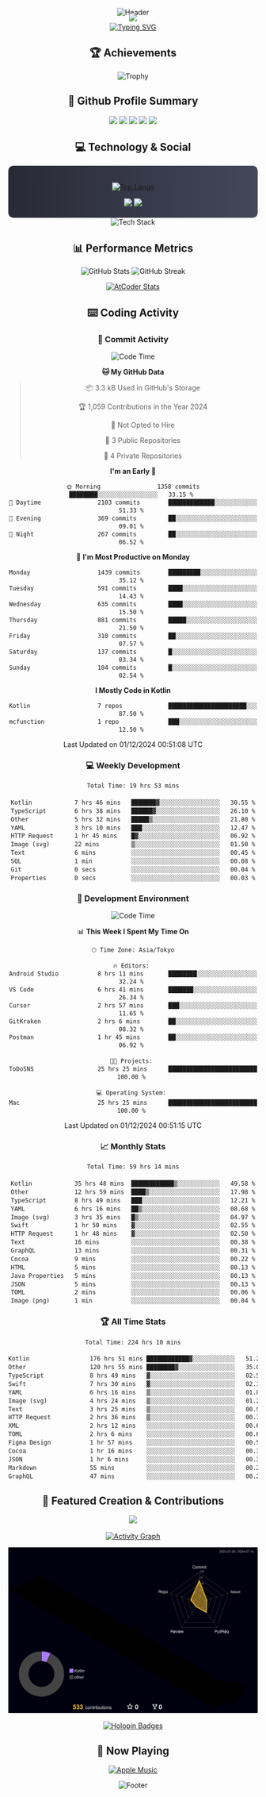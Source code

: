 <div align="center">
  
![Header](https://capsule-render.vercel.app/api?type=waving&color=gradient&customColorList=12&height=300&section=header&text=Welcome%20to%20Batapii's%20Universe&fontSize=50&animation=fadeIn&fontAlignY=40&desc=Android%20Developer%20|%20Kotlin%20LOVE%20)

<div style="margin-top: -20px;">
  <img src="https://readme-typing-svg.herokuapp.com/?lines=Crafting+Android+Experiences;Building+Tomorrow's+Apps+Today;Always+Learning,+Always+Growing&font=Fira%20Code&center=true&width=440&height=45&color=f75c7e&vCenter=true&size=22&pause=1000">
</div>

<a href="https://git.io/typing-svg">
  <img src="https://readme-typing-svg.demolab.com?font=Fira+Code&weight=600&size=28&duration=4000&pause=1000&center=true&vCenter=true&width=800&lines=Hey+there!+I'm+Batapii+%F0%9F%91%8B;Android+Developer+from+Japan+%F0%9F%87%AF%F0%9F%87%B5" alt="Typing SVG" />
</a>

## 🏆 Achievements

![Trophy](https://github-profile-trophy.vercel.app/?username=batapii&theme=onestar&no-frame=true&no-bg=true&column=8&rank=SSS,SS,S,AAA,AA,A,B,C&margin-w=10&margin-h=10)

## 🎯 Github Profile Summary

<div align="center">
  <img src="http://github-profile-summary-cards.vercel.app/api/cards/profile-details?username=batapii&theme=radical" />
  <img src="http://github-profile-summary-cards.vercel.app/api/cards/repos-per-language?username=batapii&theme=radical" />
  <img src="http://github-profile-summary-cards.vercel.app/api/cards/most-commit-language?username=batapii&theme=radical" />
  <img src="http://github-profile-summary-cards.vercel.app/api/cards/stats?username=batapii&theme=radical" />
  <img src="http://github-profile-summary-cards.vercel.app/api/cards/productive-time?username=batapii&theme=radical" />
</div>

## 💻 Technology & Social

<div align="center" style="background: linear-gradient(to right, #282A36, #44475A); padding: 20px; border-radius: 10px;">

[![Top Langs](https://github-readme-stats.vercel.app/api/top-langs/?username=batapii
)](https://github.com/anuraghazra/github-readme-stats)

<div style="margin-top: 15px">
<a href="https://github.com/batapii"><img src="https://img.shields.io/github/followers/batapii?style=for-the-badge&logo=github&label=Follow&color=ff6e96&labelColor=282A36"/></a>
<a href="https://twitter.com/batapii3939"><img src="https://img.shields.io/twitter/follow/batapii?style=for-the-badge&logo=twitter&color=1DA1F2&labelColor=282A36&label= Twitter"/></a>
</div>

</div>

<div align="center">
<img src="https://github-readme-tech-stack.vercel.app/api/cards?title=Tech+Stack&align=center&titleAlign=center&fontSize=20&lineHeight=10&lineCount=4&theme=github_dark&width=800&bg=%230D1117&badge=%23161B22&border=%2321262D&titleColor=%2358A6FF&line1=kotlin%2Ckotlin%2C0095D5%3Bandroid%2Candroid%2C00ff00%3Bjetpackcompose%2Cjetpack%2C4285F4%3B&line2=swift%2Cswift%2CFA7343%3Bfirebase%2Cfirebase%2CFFCA28%3Bgithub%2Cgithub%2C181717%3B&line3=typescript%2Ctypescript%2C3178C6%3Bgraphql%2Cgraphql%2CE10098%3Bsupabase%2Csupabase%2C3FCF8E%3B&line4=gradle%2Cgradle%2C02303A%3Bgitkraken%2Cgitkraken%2C179287%3Bpostman%2Cpostman%2CFF6C37%3B" alt="Tech Stack" />
</div>



## 📊 Performance Metrics

<div align="center">

![GitHub Stats](https://github-readme-stats.vercel.app/api?username=batapii&show_icons=true&theme=radical&hide_border=true&bg_color=0D1117)
![GitHub Streak](https://github-readme-streak-stats.herokuapp.com/?user=batapii&theme=radical&hide_border=true&background=0D1117)

[![AtCoder Stats](https://atcoder-readme-stats.vercel.app/stats/batapii3939?theme=dark&show_history=5&width=495)](https://github.com/iwbc-mzk/atcoder-readme-stats)

</div>

## ⌨️ Coding Activity

### 🌟 Commit Activity
<!--START_SECTION:commit-stats-->
![Code Time](http://img.shields.io/badge/Code%20Time-345%20hrs%2019%20mins-blue)

**🐱 My GitHub Data** 

> 📦 3.3 kB Used in GitHub's Storage 
 > 
> 🏆 1,059 Contributions in the Year 2024
 > 
> 🚫 Not Opted to Hire
 > 
> 📜 3 Public Repositories 
 > 
> 🔑 4 Private Repositories 
 > 
**I'm an Early 🐤** 

```text
🌞 Morning                1358 commits        ████████░░░░░░░░░░░░░░░░░   33.15 % 
🌆 Daytime                2103 commits        █████████████░░░░░░░░░░░░   51.33 % 
🌃 Evening                369 commits         ██░░░░░░░░░░░░░░░░░░░░░░░   09.01 % 
🌙 Night                  267 commits         ██░░░░░░░░░░░░░░░░░░░░░░░   06.52 % 
```
📅 **I'm Most Productive on Monday** 

```text
Monday                   1439 commits        █████████░░░░░░░░░░░░░░░░   35.12 % 
Tuesday                  591 commits         ████░░░░░░░░░░░░░░░░░░░░░   14.43 % 
Wednesday                635 commits         ████░░░░░░░░░░░░░░░░░░░░░   15.50 % 
Thursday                 881 commits         █████░░░░░░░░░░░░░░░░░░░░   21.50 % 
Friday                   310 commits         ██░░░░░░░░░░░░░░░░░░░░░░░   07.57 % 
Saturday                 137 commits         █░░░░░░░░░░░░░░░░░░░░░░░░   03.34 % 
Sunday                   104 commits         █░░░░░░░░░░░░░░░░░░░░░░░░   02.54 % 
```


**I Mostly Code in Kotlin** 

```text
Kotlin                   7 repos             ██████████████████████░░░   87.50 % 
mcfunction               1 repo              ███░░░░░░░░░░░░░░░░░░░░░░   12.50 % 
```




 Last Updated on 01/12/2024 00:51:08 UTC
<!--END_SECTION:commit-stats-->

### 💻 Weekly Development
<!--START_SECTION:wakatime-->

```txt
Total Time: 19 hrs 53 mins

Kotlin            7 hrs 46 mins   ███████▓░░░░░░░░░░░░░░░░░   30.55 %
TypeScript        6 hrs 38 mins   ██████▓░░░░░░░░░░░░░░░░░░   26.10 %
Other             5 hrs 32 mins   █████▒░░░░░░░░░░░░░░░░░░░   21.80 %
YAML              3 hrs 10 mins   ███░░░░░░░░░░░░░░░░░░░░░░   12.47 %
HTTP Request      1 hr 45 mins    █▓░░░░░░░░░░░░░░░░░░░░░░░   06.92 %
Image (svg)       22 mins         ▒░░░░░░░░░░░░░░░░░░░░░░░░   01.50 %
Text              6 mins          ░░░░░░░░░░░░░░░░░░░░░░░░░   00.45 %
SQL               1 min           ░░░░░░░░░░░░░░░░░░░░░░░░░   00.08 %
Git               0 secs          ░░░░░░░░░░░░░░░░░░░░░░░░░   00.04 %
Properties        0 secs          ░░░░░░░░░░░░░░░░░░░░░░░░░   00.03 %
```

<!--END_SECTION:wakatime-->

### 🔨 Development Environment
<!--START_SECTION:dev-stats-->
![Code Time](http://img.shields.io/badge/Code%20Time-345%20hrs%2019%20mins-blue)

📊 **This Week I Spent My Time On** 

```text
🕑︎ Time Zone: Asia/Tokyo

🔥 Editors: 
Android Studio           8 hrs 11 mins       ████████░░░░░░░░░░░░░░░░░   32.24 % 
VS Code                  6 hrs 41 mins       ███████░░░░░░░░░░░░░░░░░░   26.34 % 
Cursor                   2 hrs 57 mins       ███░░░░░░░░░░░░░░░░░░░░░░   11.65 % 
GitKraken                2 hrs 6 mins        ██░░░░░░░░░░░░░░░░░░░░░░░   08.32 % 
Postman                  1 hr 45 mins        ██░░░░░░░░░░░░░░░░░░░░░░░   06.92 % 

🐱‍💻 Projects: 
ToDoSNS                  25 hrs 25 mins      █████████████████████████   100.00 % 

💻 Operating System: 
Mac                      25 hrs 25 mins      █████████████████████████   100.00 % 
```


 Last Updated on 01/12/2024 00:51:15 UTC
<!--END_SECTION:dev-stats-->

### 📈 Monthly Stats
<!--START_SECTION:wakamonth-->

```txt
Total Time: 59 hrs 14 mins

Kotlin            35 hrs 48 mins  ████████████▒░░░░░░░░░░░░   49.58 %
Other             12 hrs 59 mins  ████▒░░░░░░░░░░░░░░░░░░░░   17.98 %
TypeScript        8 hrs 49 mins   ███░░░░░░░░░░░░░░░░░░░░░░   12.21 %
YAML              6 hrs 16 mins   ██▒░░░░░░░░░░░░░░░░░░░░░░   08.68 %
Image (svg)       3 hrs 35 mins   █▒░░░░░░░░░░░░░░░░░░░░░░░   04.97 %
Swift             1 hr 50 mins    ▓░░░░░░░░░░░░░░░░░░░░░░░░   02.55 %
HTTP Request      1 hr 48 mins    ▓░░░░░░░░░░░░░░░░░░░░░░░░   02.50 %
Text              16 mins         ░░░░░░░░░░░░░░░░░░░░░░░░░   00.38 %
GraphQL           13 mins         ░░░░░░░░░░░░░░░░░░░░░░░░░   00.31 %
Cocoa             9 mins          ░░░░░░░░░░░░░░░░░░░░░░░░░   00.22 %
HTML              5 mins          ░░░░░░░░░░░░░░░░░░░░░░░░░   00.13 %
Java Properties   5 mins          ░░░░░░░░░░░░░░░░░░░░░░░░░   00.13 %
JSON              5 mins          ░░░░░░░░░░░░░░░░░░░░░░░░░   00.13 %
TOML              2 mins          ░░░░░░░░░░░░░░░░░░░░░░░░░   00.06 %
Image (png)       1 min           ░░░░░░░░░░░░░░░░░░░░░░░░░   00.04 %
```

<!--END_SECTION:wakamonth-->

### 🏆 All Time Stats
<!--START_SECTION:wakaalltime-->

```txt
Total Time: 224 hrs 10 mins

Kotlin                 176 hrs 51 mins ████████████▓░░░░░░░░░░░░   51.25 %
Other                  120 hrs 55 mins ████████▓░░░░░░░░░░░░░░░░   35.04 %
TypeScript             8 hrs 49 mins   ▓░░░░░░░░░░░░░░░░░░░░░░░░   02.56 %
Swift                  7 hrs 30 mins   ▓░░░░░░░░░░░░░░░░░░░░░░░░   02.17 %
YAML                   6 hrs 16 mins   ▒░░░░░░░░░░░░░░░░░░░░░░░░   01.82 %
Image (svg)            4 hrs 24 mins   ▒░░░░░░░░░░░░░░░░░░░░░░░░   01.28 %
Text                   3 hrs 25 mins   ▒░░░░░░░░░░░░░░░░░░░░░░░░   00.99 %
HTTP Request           2 hrs 36 mins   ▒░░░░░░░░░░░░░░░░░░░░░░░░   00.76 %
XML                    2 hrs 12 mins   ░░░░░░░░░░░░░░░░░░░░░░░░░   00.64 %
TOML                   2 hrs 6 mins    ░░░░░░░░░░░░░░░░░░░░░░░░░   00.61 %
Figma Design           1 hr 57 mins    ░░░░░░░░░░░░░░░░░░░░░░░░░   00.57 %
Cocoa                  1 hr 16 mins    ░░░░░░░░░░░░░░░░░░░░░░░░░   00.37 %
JSON                   1 hr 6 mins     ░░░░░░░░░░░░░░░░░░░░░░░░░   00.32 %
Markdown               55 mins         ░░░░░░░░░░░░░░░░░░░░░░░░░   00.27 %
GraphQL                47 mins         ░░░░░░░░░░░░░░░░░░░░░░░░░   00.23 %
```

<!--END_SECTION:wakaalltime-->


## 🌟 Featured Creation & Contributions

<div align="center">
  <a href="https://github.com/batapii/ToDoSNS">
    <img src="https://github-readme-stats.vercel.app/api/pin/?username=batapii&repo=ToDoSNS&theme=radical&hide_border=true&bg_color=0D1117" />
  </a>

[![Activity Graph](https://github-readme-activity-graph.vercel.app/graph?username=batapii&custom_title=Contribution%20Graph&hide_border=true&theme=radical&bg_color=0D1117)](https://github.com/ashutosh00710/github-readme-activity-graph)

![3D Contrib](./profile-3d-contrib/profile-night-rainbow.svg)

[![Holopin Badges](https://holopin.me/batapii)](https://holopin.io/@batapii)

</div>

## 🎵 Now Playing

<div align="center">
  
[![Apple Music](https://music-profile.rayriffy.com/theme/dark.svg?uid=001005.6598667d2ffd4a10a4f429edd0ba24c4.1156)](https://github.com/rayriffy/apple-music-github-profile)

</div>

![Footer](https://capsule-render.vercel.app/api?type=waving&color=gradient&customColorList=12&height=100&section=footer)

</div>
